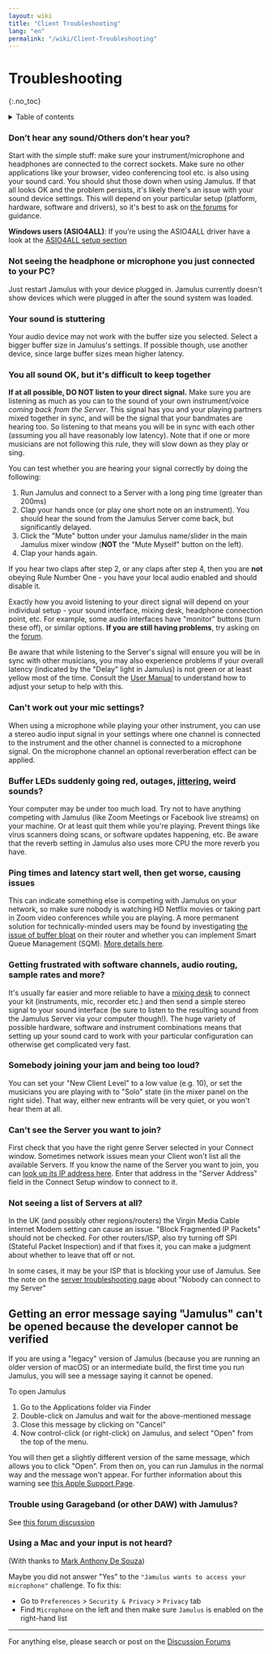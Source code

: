```yaml
---
layout: wiki
title: "Client Troubleshooting"
lang: "en"
permalink: "/wiki/Client-Troubleshooting"
---
```


# Troubleshooting
 {:.no_toc}

<details markdown="1">

<summary>Table of contents</summary>

* TOC
 {:toc}

</details>

### Don’t hear any sound/Others don’t hear you?

Start with the simple stuff: make sure your instrument/microphone and headphones are connected to the correct sockets. Make sure no other applications like your browser, video conferencing tool etc. is also using your sound card. You should shut those down when using Jamulus. If that all looks OK and the problem persists, it's likely there's an issue with your sound device settings. This will depend on your particular setup (platform, hardware, software and drivers), so it's best to ask on [the forums](https://github.com/jamulussoftware/jamulus/discussions) for guidance.

**Windows users (ASIO4ALL)**: If you’re using the ASIO4ALL driver have a look at the [ASIO4ALL setup section](Installation-for-Windows#setting-up-asio4all)

### Not seeing the headphone or microphone you just connected to your PC?

Just restart Jamulus with your device plugged in. Jamulus currently doesn't show devices which were plugged in after the sound system was loaded.

### Your sound is stuttering

Your audio device may not work with the buffer size you selected. Select a bigger buffer size in Jamulus's settings. If possible though, use another device, since large buffer sizes mean higher latency.

### You all sound OK, but it's difficult to keep together

**If at all possible, DO NOT listen to your direct signal.** Make sure you are listening as much as you can to the sound of your own instrument/voice _coming back from the Server_. This signal has you and your playing partners mixed together in sync, and will be the signal that your bandmates are hearing too. So listening to that means you will be in sync with each other (assuming you all have reasonably low latency). Note that if one or more musicians are not following this rule, they will slow down as they play or sing.

You can test whether you are hearing your signal correctly by doing the following:

1. Run Jamulus and connect to a Server with a long ping time (greater than 200ms)
2. Clap your hands once (or play one short note on an instrument). You should hear the sound from the Jamulus Server come back, but significantly delayed.
3. Click the "Mute" button under your Jamulus name/slider in the main Jamulus mixer window (**NOT** the "Mute Myself" button on the left).
4. Clap your hands again.

If you hear two claps after step 2, or any claps after step 4, then you are **not** obeying Rule Number One - you have your local audio enabled and should disable it.

Exactly how you avoid listening to your direct signal will depend on your individual setup - your sound interface, mixing desk, headphone connection point, etc. For example, some audio interfaces have "monitor" buttons (turn these off), or similar options. **If you are still having problems**, try asking on the [forum](https://github.com/jamulussoftware/jamulus/discussions).

Be aware that while listening to the Server's signal will ensure you will be in sync with other musicians, you may also experience problems if your overall latency (indicated by the "Delay" light in Jamulus) is not green or at least yellow most of the time. Consult the [User Manual](/wiki/Software-Manual) to understand how to adjust your setup to help with this.

### Can't work out your mic settings?

When using a microphone while playing your other instrument, you can use a stereo audio input signal in your settings where one channel is connected to the instrument and the other channel is connected to a microphone signal. On the microphone channel an optional reverberation effect can be applied.

### Buffer LEDs suddenly going red, outages, [jittering](https://en.wikipedia.org/wiki/Jitter), weird sounds?

Your computer may be under too much load. Try not to have anything competing with Jamulus (like Zoom Meetings or Facebook live streams) on your machine. Or at least quit them while you're playing. Prevent things like virus scanners doing scans, or software updates happening, etc. Be aware that the reverb setting in Jamulus also uses more CPU the more reverb you have.

### Ping times and latency start well, then get worse, causing issues

This can indicate something else is competing with Jamulus on your network, so make sure nobody is watching HD Netflix movies or taking part in Zoom video conferences while you are playing. A more permanent solution for technically-minded users may be found by investigating [the issue of buffer bloat](https://www.bufferbloat.net/projects/bloat/wiki/) on their router and whether you can implement Smart Queue Management (SQM). [More details here](https://www.bufferbloat.net/projects/bloat/wiki/What_can_I_do_about_Bufferbloat/).

### Getting frustrated with software channels, audio routing, sample rates and more?

It's usually far easier and more reliable to have a [mixing desk](https://www.thomann.de/pics/bdb/191244/7355025_800.jpg) to connect your kit (instruments, mic, recorder etc.) and then send a simple stereo signal to your sound interface (be sure to listen to the resulting sound from the Jamulus Server via your computer though!). The huge variety of possible hardware, software and instrument combinations means that setting up your sound card to work with your particular configuration can otherwise get complicated very fast.

### Somebody joining your jam and being too loud?

You can set your "New Client Level" to a low value (e.g. 10), or set the musicians you are playing with to "Solo" state (in the mixer panel on the right side). That way, either new entrants will be very quiet, or you won't hear them at all.

### Can't see the Server you want to join?

First check that you have the right genre Server selected in your Connect window. Sometimes network issues mean your Client won't list all the available Servers. If you know the name of the Server you want to join, you can [look up its IP address here](https://explorer.jamulus.io/). Enter that address in the "Server Address" field in the Connect Setup window to connect to it.

### Not seeing a list of Servers at all?

In the UK (and possibly other regions/routers) the Virgin Media Cable Internet Modem setting can cause an issue. "Block Fragmented IP Packets" should not be checked. For other routers/ISP, also try turning off SPI (Stateful Packet Inspection) and if that fixes it, you can make a judgment about whether to leave that off or not.

In some cases, it may be your ISP that is blocking your use of Jamulus. See the note on the [server troubleshooting page](Server-Troubleshooting#nobody-can-connect-to-my-server---but-i-can-connect-locally) about "Nobody can connect to my Server"

## Getting an error message saying "Jamulus" can't be opened because the developer cannot be verified

If you are using a "legacy" version of Jamulus (because you are running an older version of macOS) or an intermediate build, the first time you run Jamulus, you will see a message saying it cannot be opened.

To open Jamulus

1. Go to the Applications folder via Finder
1. Double-click on Jamulus and wait for the above-mentioned message
1. Close this message by clicking on "Cancel"
1. Now control-click (or right-click) on Jamulus, and select "Open" from the top of the menu.

You will then get a slightly different version of the same message, which allows you to click "Open". From then on, you can run Jamulus in the normal way and the message won't appear. For further information about this warning see [this Apple Support Page](https://support.apple.com/en-gb/guide/mac-help/mh40616/mac).

### Trouble using Garageband (or other DAW) with Jamulus?

See [this forum discussion](https://sourceforge.net/p/llcon/discussion/533517/thread/d3dd58eedc/#b994)

### Using a Mac and your input is not heard?

(With thanks to [Mark Anthony De Souza](https://www.facebook.com/groups/619274602254947/permalink/765122847670121/?comment_id=765525034296569))

Maybe you did not answer "Yes" to the `"Jamulus wants to access your microphone"` challenge.  To fix this:
* Go to `Preferences` > `Security & Privacy` > `Privacy` tab
* Find `Microphone` on the left and then make sure `Jamulus` is enabled on the right-hand list

***

For anything else, please search or post on the [Discussion Forums](https://github.com/jamulus/jamulus/discussions)
